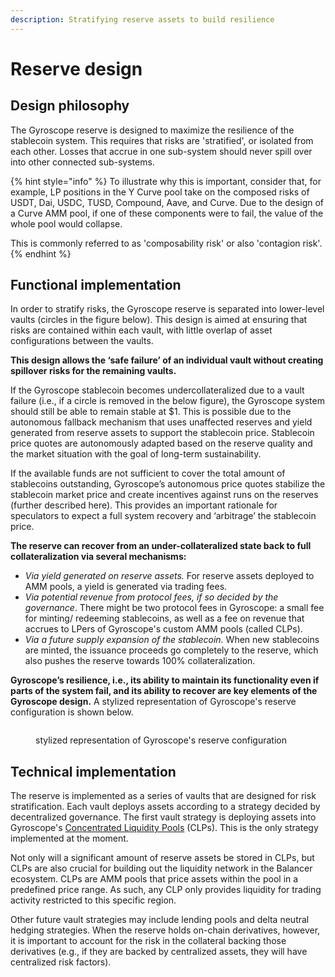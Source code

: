 ```yaml
---
description: Stratifying reserve assets to build resilience
---
```


# Reserve design

## Design philosophy

The Gyroscope reserve is designed to maximize the resilience of the stablecoin system. This requires that risks are 'stratified', or isolated from each other. Losses that accrue in one sub-system should never spill over into other connected sub-systems.

{% hint style="info" %}
To illustrate why this is important, consider that, for example, LP positions in the Y Curve pool take on the composed risks of USDT, Dai, USDC, TUSD, Compound, Aave, and Curve. Due to the design of a Curve AMM pool, if one of these components were to fail, the value of the whole pool would collapse.​

This is commonly referred to as 'composability risk' or also 'contagion risk'.
{% endhint %}

## Functional implementation

In order to stratify risks, the Gyroscope reserve is separated into lower-level vaults (circles in the figure below). This design is aimed at ensuring that risks are contained within each vault, with little overlap of asset configurations between the vaults.

**This design allows the ‘safe failure’ of an individual vault without creating spillover risks for the remaining vaults.**

If the Gyroscope stablecoin becomes undercollateralized due to a vault failure (i.e., if a circle is removed in the below figure), the Gyroscope system should still be able to remain stable at $1. This is possible due to the autonomous fallback mechanism that uses unaffected reserves and yield generated from reserve assets to support the stablecoin price. Stablecoin price quotes are autonomously adapted based on the reserve quality and the market situation with the goal of long-term sustainability.

If the available funds are not sufficient to cover the total amount of stablecoins outstanding, Gyroscope’s autonomous price quotes stabilize the stablecoin market price and create incentives against runs on the reserves (further described here). This provides an important rationale for speculators to expect a full system recovery and ‘arbitrage’ the stablecoin price.

**The reserve can recover from an under-collateralized state back to full collateralization via several mechanisms:**&#x20;

* _Via yield generated on reserve assets._ For reserve assets deployed to AMM pools, a yield is generated via trading fees.&#x20;
* _Via potential revenue from protocol fees, if so decided by the governance_. There might be two protocol fees in Gyroscope: a small fee for minting/ redeeming stablecoins, as well as a fee on revenue that accrues to LPers of Gyroscope's custom AMM pools (called CLPs).
* _Via a future supply expansion of the stablecoin._ When new stablecoins are minted, the issuance proceeds go completely to the reserve, which also pushes the reserve towards 100% collateralization.

**Gyroscope’s resilience, i.e., its ability to maintain its functionality even if parts of the system fail, and its ability to recover are key elements of the Gyroscope design.** A stylized representation of Gyroscope's reserve configuration is shown below.



<figure><img src="https://lh4.googleusercontent.com/zGmsesY2HeA1dEjnnsGcYnuG9F0zt0m9g9TKyN6z4fF1q0_AT4AwHu5U7CVytLrZyfhU03NBWCFvXrEqh-RLapkMaaHFRe4ZqESVfy_HfiY1rDGoCLIFx8ZjdaMwJLglmvF86RgC5m04uQQGmk7VGw-6CFBDJA66F6cbG5HrYykk6IvIWVpQcnvR6nvegHQwVCE" alt=""><figcaption><p>stylized representation of Gyroscope's reserve configuration</p></figcaption></figure>

## Technical implementation

The reserve is implemented as a series of vaults that are designed for risk stratification. Each vault deploys assets according to a strategy decided by decentralized governance. The first vault strategy is deploying assets into Gyroscope's [Concentrated Liquidity Pools](../concentrated-liquidity-pools/) (CLPs). This is the only strategy implemented at the moment.

Not only will a significant amount of reserve assets be stored in CLPs, but CLPs are also crucial for building out the liquidity network in the Balancer ecosystem. CLPs are AMM pools that price assets within the pool in a predefined price range. As such, any CLP only provides liquidity for trading activity restricted to this specific region.

Other future vault strategies may include lending pools and delta neutral hedging strategies. When the reserve holds on-chain derivatives, however, it is important to account for the risk in the collateral backing those derivatives (e.g., if they are backed by centralized assets, they will have centralized risk factors).
